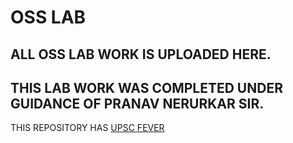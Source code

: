 # OSS LAB
## ALL OSS LAB WORK IS UPLOADED HERE.
## THIS LAB WORK WAS COMPLETED UNDER GUIDANCE OF PRANAV NERURKAR SIR.

THIS REPOSITORY HAS 
[UPSC FEVER](https://github.com/Vr1155/OSS-LAB/edit/master/README.md)
